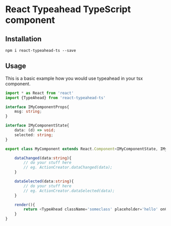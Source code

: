 # React Typeahead TypeScript component

## Installation
`npm i react-typeahead-ts --save`

## Usage
This is a basic example how you would use typeahead in your tsx component.

```typescript
import * as React from 'react'
import {TypeAhead} from 'react-typeahead-ts'

interface IMyComponentProps{
    msg: string;
}

interface IMyComponentState{
    data: (d) => void;
    selected: string;
}

export class MyComponent extends React.Component<IMyComponentState, IMyComponentProps>{

    dataChanged(data:string){
        // do your stuff here
        // eg. ActionCreator.dataChanged(data);
    }

    dataSelected(data:string){
        // do your stuff here
        // eg. ActionCreator.dataSelected(data);
    }

    render(){
        return <TypeAhead className='someclass' placeholder='hello' onChange={this.dataChanged.bind(this)} onSelected={this.dataChanged.bind(this)}/>
    }
}
```
